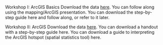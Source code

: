 Workshop I: ArcGIS Basics
Download the data [here](https://www.dropbox.com/s/kjk4f2dmmyi92on/Intro_GIS_Workshop_Data.zip?dl=0).
You can follow along using the mapping/ArcGIS presentation.
You can download the step-by-step guide here and follow along, or refer to it later.
 
Workshop II: ArcGIS 
Download the data [here](https://www.dropbox.com/s/10madoma50vgap5/ERCWORKSHOP2%20%281%29.zip?dl=0).
You can download a handout with a step-by-step guide here.
You can download a guide to interpreting the ArcGIS hotspot (spatial statistics tool) here.

